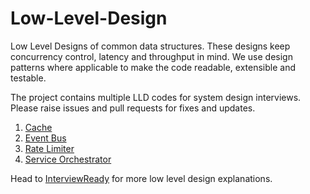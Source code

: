 # Low-Level-Design

Low Level Designs of common data structures. These designs keep concurrency control, latency and throughput in mind. We use design patterns where applicable to make the code readable, extensible and testable.

The project contains multiple LLD codes for system design interviews.
Please raise issues and pull requests for fixes and updates.

1. [Cache](https://github.com/InterviewReady/Low-Level-Design/tree/main/distributed-cache)
2. [Event Bus](https://github.com/InterviewReady/Low-Level-Design/tree/main/distributed-event-bus)
3. [Rate Limiter](https://github.com/InterviewReady/Low-Level-Design/tree/main/rate-limiter)
4. [Service Orchestrator](https://github.com/InterviewReady/Low-Level-Design/tree/main/service-orchestrator)


Head to [InterviewReady](https://get.interviewready.io/) for more low level design explanations.
